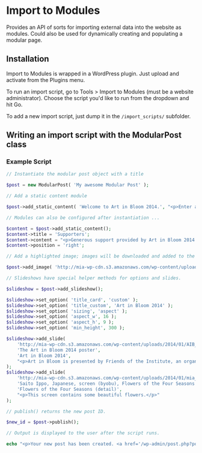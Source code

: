 # Import to Modules

Provides an API of sorts for importing external data into the website as modules. Could also be used for dynamically creating and populating a modular page.

## Installation

Import to Modules is wrapped in a WordPress plugin. Just upload and activate from the Plugins menu.

To run an import script, go to Tools > Import to Modules (must be a website administrator). Choose the script you'd like to run from the dropdown and hit Go.

To add a new import script, just dump it in the `/import_scripts/` subfolder.

## Writing an import script with the ModularPost class

### Example Script

```php
// Instantiate the modular post object with a title

$post = new ModularPost( 'My awesome Modular Post' );

// Add a static content module

$post->add_static_content( 'Welcome to Art in Bloom 2014.', "<p>Enter a world of timeless art and fresh flowers during the 31st annual Art in Bloom. Delight in over 150 floral arrangements designed to interpret pieces of art from the MIA’s permanent collection. Art in Bloom offers four full days of free and ticketed events.</p>", 'left' );

// Modules can also be configured after instantiation ...

$content = $post->add_static_content();
$content->title = 'Supporters';
$content->content = "<p>Generous support provided by Art in Bloom 2014 Honorary Chairs Ben Jaffray and Nivin MacMillan, Gabberts Design Studio & Fine Furnishings, Lakewood Cemetery, Bachman's, Martha Head, Dorsey & Whitney LLP, Renata Winsor, Lucille Amis, RBC Wealth Management, The Todd L. and Barbara K. Bachman Family Fund of The Minneapolis Foundation, Caldrea, The Phillips Family, and Tom and Lynn Schaefer.</p>";
$content->position = 'right';

// Add a highlighted image; images will be downloaded and added to the WordPress media library on publish

$post->add_image( 'http://mia-wp-cdn.s3.amazonaws.com/wp-content/uploads/2014/01/AIB-Poster.jpg', 'The Art in Bloom 2014 poster', 'Art in Bloom 2014', 'center' );

// Slideshows have special helper methods for options and slides.

$slideshow = $post->add_slideshow();

$slideshow->set_option( 'title_card', 'custom' );
$slideshow->set_option( 'title_custom', 'Art in Bloom 2014' );
$slideshow->set_option( 'sizing', 'aspect' );
$slideshow->set_option( 'aspect_w', 16 );
$slideshow->set_option( 'aspect_h', 9 );
$slideshow->set_option( 'min_height', 300 );

$slideshow->add_slide(
	'http://mia-wp-cdn.s3.amazonaws.com/wp-content/uploads/2014/01/AIB_WebTreatment_Header_forweb.jpg',
	'The Art in Bloom 2014 poster',
	'Art in Bloom 2014',
	"<p>Art in Bloom is presented by Friends of the Institute, an organization that has provided benevolent support to the MIA for 92 years.</p>"
);
$slideshow->add_slide(
	'http://mia-wp-cdn.s3.amazonaws.com/wp-content/uploads/2014/01/mia_6009905-crop.jpg',
	'Saito Ippo, Japanese, screen (byobu), Flowers of the Four Seasons (detail), early 19th century, ink and colors on gold leaf, Gift of the Clark Center for Japanese Art & Culture',
	'Flowers of the Four Seasons (detail)',
	"<p>This screen contains some beautiful flowers.</p>"
);

// publish() returns the new post ID.

$new_id = $post->publish();

// Output is displayed to the user after the script runs.

echo "<p>Your new post has been created. <a href='/wp-admin/post.php?post=" . $new_id . "&action=edit'>Edit</a> or <a href='" . get_permalink( $new_id ) . "'>view</a> it now.</p>";
```